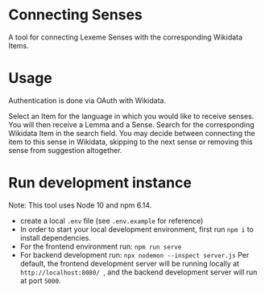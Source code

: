 # Connecting Senses

A tool for connecting Lexeme Senses with the corresponding Wikidata Items.

# Usage

Authentication is done via OAuth with Wikidata.

Select an Item for the language in which you would like to receive senses.
You will then receive a Lemma and a Sense. Search for the corresponding Wikidata Item in the search field.
You may decide between connecting the item to this sense in Wikidata, skipping to the next sense or removing this sense from suggestion altogether.

# Run development instance

Note: This tool uses Node 10 and npm 6.14.

- create a local `.env` file (see `.env.example` for reference)
- In order to start your local development environment, first run `npm i` to install dependencies.
- For the frontend environment run:
    `npm run serve`
- For backend development run:
    `npx nodemon --inspect server.js`
Per default, the frontend development server will be running locally at `http://localhost:8080/ `, and the backend development server will run at port `5000`.
